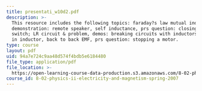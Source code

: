 ```yaml
---
title: presentati_w10d2.pdf
description: >-
  This resource includes the following topics: faraday?s law mutual inductance,
  demonstration: remote speaker, self inductance, prs question: closing a
  switch; LR circuit & problem, demos: breaking circuits with inductors, energy
  in inductor, back to back EMF, prs question: stopping a motor.
type: course
layout: pdf
uid: 94a7e724c9aa48d574f4bdb5e6184480
file_type: application/pdf
file_location: >-
  https://open-learning-course-data-production.s3.amazonaws.com/8-02-physics-ii-electricity-and-magnetism-spring-2007/94a7e724c9aa48d574f4bdb5e6184480_presentati_w10d2.pdf
course_id: 8-02-physics-ii-electricity-and-magnetism-spring-2007
---
```

